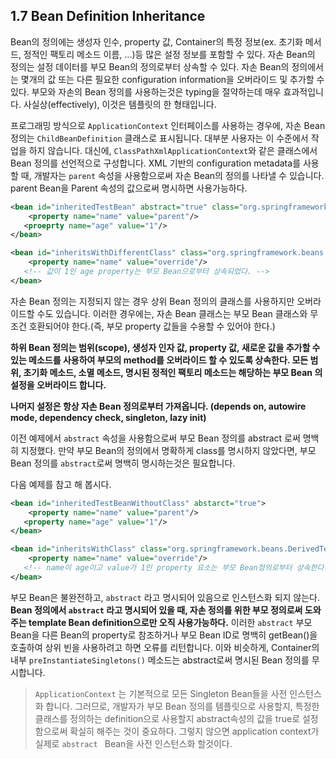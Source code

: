 ## 1.7 Bean Definition Inheritance

Bean의 정의에는 생성자 인수, property 값, Container의 특정 정보(ex. 초기화 메서드, 정적인 팩토리 메소드 이름, ...)등 많은 설정 정보를 포함할 수 있다. 자손 Bean의 정의는 설정 데이터를 부모 Bean의 정의로부터 상속할 수 있다. 자손 Bean의 정의에서는 몇개의 값 또는 다른 필요한 configuration information을 오버라이드 및 추가할 수 있다. 부모와 자손의 Bean 정의를 사용하는것은 typing을 절약하는데 매우 효과적입니다. 사실상(effectively), 이것은 템플릿의 한 형태입니다.

프로그래밍 방식으로 `ApplicationContext` 인터페이스를 사용하는 경우에, 자손 Bean 정의는 `ChildBeanDefinition` 클래스로 표시됩니다. 대부분 사용자는 이 수준에서 작업을 하지 않습니다. 대신에, `ClassPathXmlApplicationContext`와 같은 클래스에서 Bean 정의를 선언적으로 구성합니다. XML 기반의 configuration metadata를 사용할 때, 개발자는 `parent` 속성을 사용함으로써 자손 Bean의 정의를 나타낼 수 있습니다. parent Bean을 Parent 속성의 값으로써 명시하면 사용가능하다.

```xml
<bean id="inheritedTestBean" abstract="true" class="org.springframework.beans.TestBean">
	<property name="name" value="parent"/>
   <proeprty name="age" value="1"/>
</bean>

<bean id="inheritsWithDifferentClass" class="org.springframework.beans.DerivedTestBean" parent="inheritedTestBean" init-method="initialize">
	<property name="name" value="override"/>
   <!-- 값이 1인 age property는 부모 Bean으로부터 상속되었다. -->
</bean>
```

자손 Bean 정의는 지정되지 않는 경우 상위 Bean 정의의 클래스를 사용하지만 오버라이드할 수도 있습니다. 이러한 경우에는, 자손 Bean 클래스는 부모 Bean 클래스와 무조건 호환되어야 한다.(즉, 부모 property 값들을 수용할 수 있어야 한다.)

**하위 Bean 정의는 범위(scope), 생성자 인자 값, property 값, 새로운 값을 추가할 수 있는 메소드를 사용하여 부모의 method를 오버라이드 할 수 있도록 상속한다. 모든 범위, 초기화 메소드, 소멸 메소드, 명시된 정적인 팩토리 메소드는 해당하는 부모 Bean 의 설정을 오버라이드 합니다.**

**나머지 설정은 항상 자손 Bean 정의로부터 가져옵니다. (depends on, autowire mode, dependency check, singleton, lazy init)**

이전 예제에서 `abstract` 속성을 사용함으로써 부모 Bean 정의를 abstract 로써 명백히 지정했다. 만약 부모 Bean의 정의에서 명확하게 class를 명시하지 않았다면, 부모 Bean 정의를 `abstract`로써 명백히 명시하는것은 필요합니다.

다음 예제를 참고 해 봅시다.

```xml
<bean id="inheritedTestBeanWithoutClass" abstarct="true">
	<property name="name" value="parent"/>
   <property name="age" value="1"/>
</bean>

<bean id="inheritsWithClass" class="org.springframework.beans.DerivedTestBean" parent="inheritedTestBeanWithoutClass" init-method="initialize">
	<property name="name" value="override"/>
   <!-- name이 age이고 value가 1인 property 요소는 부모 Bean정의로부터 상속한다. -->
</bean>
```

부모 Bean은 불완전하고, `abstract` 라고 명시되어 있음으로 인스턴스화 되지 않는다. **Bean 정의에서 `abstract` 라고 명시되어 있을 때, 자손 정의를 위한 부모 정의로써 도와주는 template Bean definition으로만 오직 사용가능하다.** 이러한 `abstract` 부모 Bean을 다른 Bean의 property로 참조하거나 부모 Bean ID로 명백히 getBean()을 호출하여 상위 빈을 사용하려고 하면 오류를 리턴합니다. 이와 비슷하게, Container의  내부 `preInstantiateSingletons()` 메소드는 abstract로써 명시된 Bean 정의를 무시합니다.

> `ApplicationContext` 는 기본적으로 모든 Singleton Bean들을 사전 인스턴스화 합니다. 그러므로, 개발자가 부모 Bean 정의를 템플릿으로 사용할지, 특정한 클래스를 정의하는 definition으로 사용할지 abstract속성의 값을 true로 설정함으로써 확실히 해주는 것이 중요하다. 그렇지 않으면 application context가 실제로 `abstract ` Bean을 사전 인스턴스화 할것이다.



























